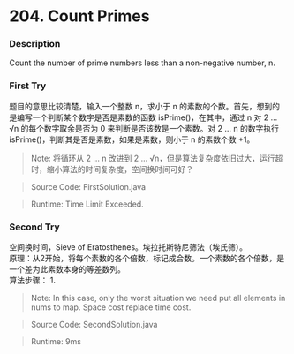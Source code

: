 # 204. Count Primes
### Description
Count the number of prime numbers less than a non-negative number, n.

### First Try
题目的意思比较清楚，输入一个整数 n，求小于 n 的素数的个数。首先，想到的是编写一个判断某个数字是否是素数的函数 isPrime()，在其中，通过 n 对 2 ... √n 的每个数字取余是否为 0 来判断是否该数是一个素数。对 2 ... n 的数字执行 isPrime()，判断其是否是素数，如果是素数，则小于 n 的素数个数 +1。
>Note: 将循环从 2 ... n 改进到 2 ... √n，但是算法复杂度依旧过大，运行超时，缩小算法的时间复杂度，空间换时间可好？

> Source Code: FirstSolution.java

> Runtime: Time Limit Exceeded.

### Second Try
空间换时间，Sieve of Eratosthenes。埃拉托斯特尼筛法（埃氏筛）。<br>
原理：从2开始，将每个素数的各个倍数，标记成合数。一个素数的各个倍数，是一个差为此素数本身的等差数列。<br>
算法步骤：
1.  


>Note: In this case, only the worst situation we need put all elements in nums to map. Space cost replace time cost.

> Source Code: SecondSolution.java

>Runtime: 9ms
